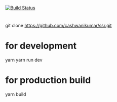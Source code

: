 [![Build Status](https://travis-ci.org/cashwanikumar/ssr.svg?branch=master)](https://travis-ci.org/cashwanikumar/ssr)

# 
git clone https://github.com/cashwanikumar/ssr.git

# for development
yarn
yarn run dev

# for production build
yarn build
